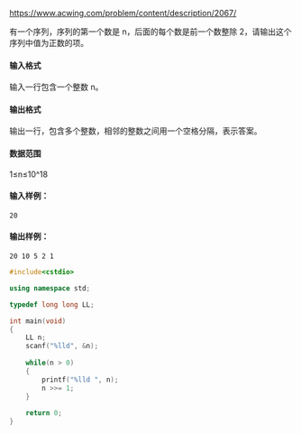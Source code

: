 

https://www.acwing.com/problem/content/description/2067/



有一个序列，序列的第一个数是 n，后面的每个数是前一个数整除 2，请输出这个序列中值为正数的项。

#### 输入格式

输入一行包含一个整数 n。

#### 输出格式

输出一行，包含多个整数，相邻的整数之间用一个空格分隔，表示答案。

#### 数据范围

1≤n≤10^18

#### 输入样例：

```
20
```

#### 输出样例：

```
20 10 5 2 1
```



```cpp
#include<cstdio>

using namespace std;

typedef long long LL;

int main(void)
{
    LL n;
    scanf("%lld", &n);
    
    while(n > 0)
    {
        printf("%lld ", n);
        n >>= 1;
    }
    
    return 0;
}
```

